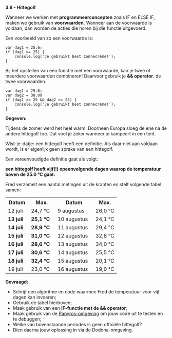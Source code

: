 **3.6 - Hittegolf**

Wanneer we werken met **programmeerconcepten** zoals IF en ELSE IF, maken we gebruik van **voorwaarden**. Wanneer aan de voorwaarde is voldaan, 
dan worden de acties die horen bij die functie uitgevoerd. 

Een voorbeeld van zo een voorwaarde is: 

```
var dag1 = 25.6; 
if (dag1 >= 25) {
	console.log('Je gebruikt best zonnecreme!'); 
}
```

Bij het opstellen van een functie met een voorwaarde, kan je twee of meerdere voorwaarden combineren! Daarvoor gebruik je **&& operator**. 
de twee voorwaarden. 

```
var dag1 = 25.6; 
var dag2 = 30.09
if (dag1 >= 25 && dag2 >= 25) {
	console.log('Je gebruikt best zonnecreme!'); 
}
```

**Gegeven:**

Tijdens de zomer werd het heel warm. Doorheen Europa sloeg de ene na de andere hittegolf toe. Dat voel je zeker wanneer je kampeert in een tent. 

Wist-je-datje: een hittegolf heeft een definitie. Als daar niet aan voldaan wordt, is er eigenlijk geen sprake van een hittegolf. 

Een vereenvoudigde definitie gaat als volgt: 

**een hittegolf heeft vijf(!) opeenvolgende dagen waarop de temperatuur boven de 25.0 °C gaat.**

Fred verzamelt een aantal metingen uit de kranten en stelt volgende tabel samen: 

<table>
<tr>
<th>Datum</th>
<th>Max.</th>
<th>Datum</th>
<th>Max.
</th></tr>
<tr>
<td>12 juli</td>
<td>24,7&nbsp;°C</td>
<td>9 augustus</td>
<td>26,0&nbsp;°C
</td></tr>
<tr>
<td style="padding-right:1em;"><b>13 juli</b></td>
<td style="padding-right:1em;"><b>25,1&nbsp;°C</b></td>
<td style="padding-right:1em;">10 augustus</td>
<td>24,1&nbsp;°C
</td></tr>
<tr>
<td><b>14 juli</b></td>
<td><b>28,9&nbsp;°C</b></td>
<td>11 augustus</td>
<td>29,4&nbsp;°C
</td></tr>
<tr>
<td><b>15 juli</b></td>
<td><b>31,0&nbsp;°C</b></td>
<td>12 augustus</td>
<td>32,8&nbsp;°C
</td></tr>
<tr>
<td><b>16 juli</b></td>
<td><b>28,6&nbsp;°C</b></td>
<td>13 augustus</td>
<td>34,0&nbsp;°C
</td></tr>
<tr>
<td><b>17 juli</b></td>
<td><b>30,6&nbsp;°C</b></td>
<td>14 augustus</td>
<td>25,5&nbsp;°C
</td></tr>
<tr>
<td><b>18 juli</b></td>
<td><b>32,4&nbsp;°C</b></td>
<td>15 augustus</td>
<td>20,1&nbsp;°C
</td></tr>
<tr>
<td>19 juli</td>
<td>23,0&nbsp;°C</td>
<td>16 augustus</td>
<td>19,0&nbsp;°C
</td></tr></table>


**Gevraagd:**

* Schrijf een algoritme en code waarmee Fred de temperatuur voor vijf dagen kan invoeren; 
* Gebruik de tabel hierboven;  
* Maak gebruik van een **IF-functie met de && operator**; 
* Maak gebruik van de [Papyros-omgeving](https://papyros.dodona.be/?locale=nl&language=JavaScript) om jouw code uit te testen en te debuggen;
* Welke van bovenstaande periodes is geen officiële hittegolf?
* Dien daarna jouw oplossing in via de Dodona-omgeving. 
